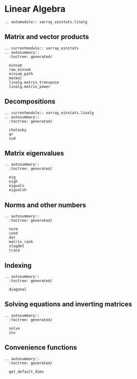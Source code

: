 # Linear Algebra

```{eval-rst}
.. automodule:: xarray_einstats.linalg
```

## Matrix and vector products
```{eval-rst}
.. currentmodule:: xarray_einstats
.. autosummary::
  :toctree: generated/

  einsum
  raw_einsum
  einsum_path
  matmul
  linalg.matrix_transpose
  linalg.matrix_power
```

## Decompositions
```{eval-rst}
.. currentmodule:: xarray_einstats.linalg
.. autosummary::
  :toctree: generated/

  cholesky
  qr
  svd
```

## Matrix eigenvalues
```{eval-rst}
.. autosummary::
  :toctree: generated/

  eig
  eigh
  eigvals
  eigvalsh
```

## Norms and other numbers
```{eval-rst}
.. autosummary::
  :toctree: generated/

  norm
  cond
  det
  matrix_rank
  slogdet
  trace
```

## Indexing
```{eval-rst}
.. autosummary::
  :toctree: generated/

  diagonal
```

## Solving equations and inverting matrices
```{eval-rst}
.. autosummary::
  :toctree: generated/

  solve
  inv
```

## Convenience functions

```{eval-rst}
.. autosummary::
  :toctree: generated/

  get_default_dims
```

